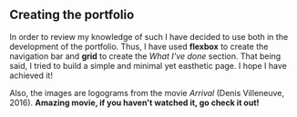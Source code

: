 ## Creating the portfolio

In order to review my knowledge of such I have decided to use both in the development of the portfolio. Thus, I have used **flexbox** to create the navigation bar and **grid** to create the _What I've done_ section. That being said, I tried to build a simple and minimal yet easthetic page. I hope I have achieved it! 

Also, the images are logograms from the movie _Arrival_ (Denis Villeneuve, 2016). **Amazing movie, if you haven't watched it, go check it out!** 